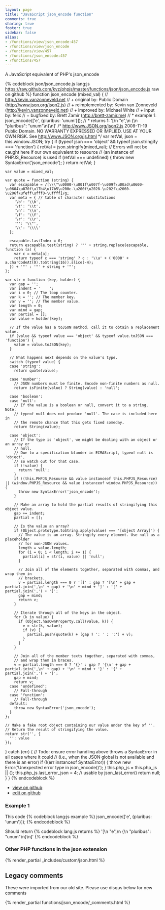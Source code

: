 ```yaml
---
layout: page
title: "JavaScript json_encode function"
comments: true
sharing: true
footer: true
sidebar: false
alias:
- /functions/view/json_encode:457
- /functions/view/json_encode
- /functions/view/457
- /functions/json_encode:457
- /functions/457
---
```

<!-- Generated by Rakefile:build -->
A JavaScript equivalent of PHP's json_encode

{% codeblock json/json_encode.js lang:js https://raw.github.com/kvz/phpjs/master/functions/json/json_encode.js raw on github %}
function json_encode (mixed_val) {
  // http://kevin.vanzonneveld.net
  // +      original by: Public Domain (http://www.json.org/json2.js)
  // + reimplemented by: Kevin van Zonneveld (http://kevin.vanzonneveld.net)
  // +      improved by: Michael White
  // +      input by: felix
  // +      bugfixed by: Brett Zamir (http://brett-zamir.me)
  // *        example 1: json_encode(['e', {pluribus: 'unum'}]);
  // *        returns 1: '[\n    "e",\n    {\n    "pluribus": "unum"\n}\n]'
/*
    http://www.JSON.org/json2.js
    2008-11-19
    Public Domain.
    NO WARRANTY EXPRESSED OR IMPLIED. USE AT YOUR OWN RISK.
    See http://www.JSON.org/js.html
  */
  var retVal, json = this.window.JSON;
  try {
    if (typeof json === 'object' && typeof json.stringify === 'function') {
      retVal = json.stringify(mixed_val); // Errors will not be caught here if our own equivalent to resource
      //  (an instance of PHPJS_Resource) is used
      if (retVal === undefined) {
        throw new SyntaxError('json_encode');
      }
      return retVal;
    }

    var value = mixed_val;

    var quote = function (string) {
      var escapable = /[\\\"\u0000-\u001f\u007f-\u009f\u00ad\u0600-\u0604\u070f\u17b4\u17b5\u200c-\u200f\u2028-\u202f\u2060-\u206f\ufeff\ufff0-\uffff]/g;
      var meta = { // table of character substitutions
        '\b': '\\b',
        '\t': '\\t',
        '\n': '\\n',
        '\f': '\\f',
        '\r': '\\r',
        '"': '\\"',
        '\\': '\\\\'
      };

      escapable.lastIndex = 0;
      return escapable.test(string) ? '"' + string.replace(escapable, function (a) {
        var c = meta[a];
        return typeof c === 'string' ? c : '\\u' + ('0000' + a.charCodeAt(0).toString(16)).slice(-4);
      }) + '"' : '"' + string + '"';
    };

    var str = function (key, holder) {
      var gap = '';
      var indent = '    ';
      var i = 0; // The loop counter.
      var k = ''; // The member key.
      var v = ''; // The member value.
      var length = 0;
      var mind = gap;
      var partial = [];
      var value = holder[key];

      // If the value has a toJSON method, call it to obtain a replacement value.
      if (value && typeof value === 'object' && typeof value.toJSON === 'function') {
        value = value.toJSON(key);
      }

      // What happens next depends on the value's type.
      switch (typeof value) {
      case 'string':
        return quote(value);

      case 'number':
        // JSON numbers must be finite. Encode non-finite numbers as null.
        return isFinite(value) ? String(value) : 'null';

      case 'boolean':
      case 'null':
        // If the value is a boolean or null, convert it to a string. Note:
        // typeof null does not produce 'null'. The case is included here in
        // the remote chance that this gets fixed someday.
        return String(value);

      case 'object':
        // If the type is 'object', we might be dealing with an object or an array or
        // null.
        // Due to a specification blunder in ECMAScript, typeof null is 'object',
        // so watch out for that case.
        if (!value) {
          return 'null';
        }
        if ((this.PHPJS_Resource && value instanceof this.PHPJS_Resource) || (window.PHPJS_Resource && value instanceof window.PHPJS_Resource)) {
          throw new SyntaxError('json_encode');
        }

        // Make an array to hold the partial results of stringifying this object value.
        gap += indent;
        partial = [];

        // Is the value an array?
        if (Object.prototype.toString.apply(value) === '[object Array]') {
          // The value is an array. Stringify every element. Use null as a placeholder
          // for non-JSON values.
          length = value.length;
          for (i = 0; i < length; i += 1) {
            partial[i] = str(i, value) || 'null';
          }

          // Join all of the elements together, separated with commas, and wrap them in
          // brackets.
          v = partial.length === 0 ? '[]' : gap ? '[\n' + gap + partial.join(',\n' + gap) + '\n' + mind + ']' : '[' + partial.join(',') + ']';
          gap = mind;
          return v;
        }

        // Iterate through all of the keys in the object.
        for (k in value) {
          if (Object.hasOwnProperty.call(value, k)) {
            v = str(k, value);
            if (v) {
              partial.push(quote(k) + (gap ? ': ' : ':') + v);
            }
          }
        }

        // Join all of the member texts together, separated with commas,
        // and wrap them in braces.
        v = partial.length === 0 ? '{}' : gap ? '{\n' + gap + partial.join(',\n' + gap) + '\n' + mind + '}' : '{' + partial.join(',') + '}';
        gap = mind;
        return v;
      case 'undefined':
        // Fall-through
      case 'function':
        // Fall-through
      default:
        throw new SyntaxError('json_encode');
      }
    };

    // Make a fake root object containing our value under the key of ''.
    // Return the result of stringifying the value.
    return str('', {
      '': value
    });

  } catch (err) { // Todo: ensure error handling above throws a SyntaxError in all cases where it could
    // (i.e., when the JSON global is not available and there is an error)
    if (!(err instanceof SyntaxError)) {
      throw new Error('Unexpected error type in json_encode()');
    }
    this.php_js = this.php_js || {};
    this.php_js.last_error_json = 4; // usable by json_last_error()
    return null;
  }
}
{% endcodeblock %}

 - [view on github](https://github.com/kvz/phpjs/blob/master/functions/json/json_encode.js)
 - [edit on github](https://github.com/kvz/phpjs/edit/master/functions/json/json_encode.js)

### Example 1
This code
{% codeblock lang:js example %}
json_encode(['e', {pluribus: 'unum'}]);
{% endcodeblock %}

Should return
{% codeblock lang:js returns %}
'[\n    "e",\n    {\n    "pluribus": "unum"\n}\n]'
{% endcodeblock %}


### Other PHP functions in the json extension
{% render_partial _includes/custom/json.html %}
## Legacy comments
These were imported from our old site. Please use disqus below for new comments
<div style="overflow-y: scroll; max-height: 500px;">
{% render_partial functions/json_encode/_comments.html %}
</div>
